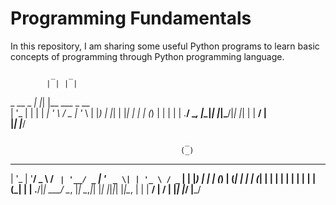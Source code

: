 # Programming Fundamentals

In this repository, I am sharing some useful Python programs to learn basic concepts of programming through Python programming language.

             _   _                 
            | | | |                
 _ __  _   _| |_| |__   ___  _ __  
| '_ \| | | | __| '_ \ / _ \| '_ \ 
| |_) | |_| | |_| | | | (_) | | | |
| .__/ \__, |\__|_| |_|\___/|_| |_|
| |     __/ |                      
|_|    |___/                       


                                           _             
                                          (_)            
 _ __  _ __ ___   __ _ _ __ __ _ _ __ ___  _ _ __   __ _ 
| '_ \| '__/ _ \ / _` | '__/ _` | '_ ` _ \| | '_ \ / _` |
| |_) | | | (_) | (_| | | | (_| | | | | | | | | | | (_| |
| .__/|_|  \___/ \__, |_|  \__,_|_| |_| |_|_|_| |_|\__, |
| |               __/ |                             __/ |
|_|              |___/                             |___/ 

